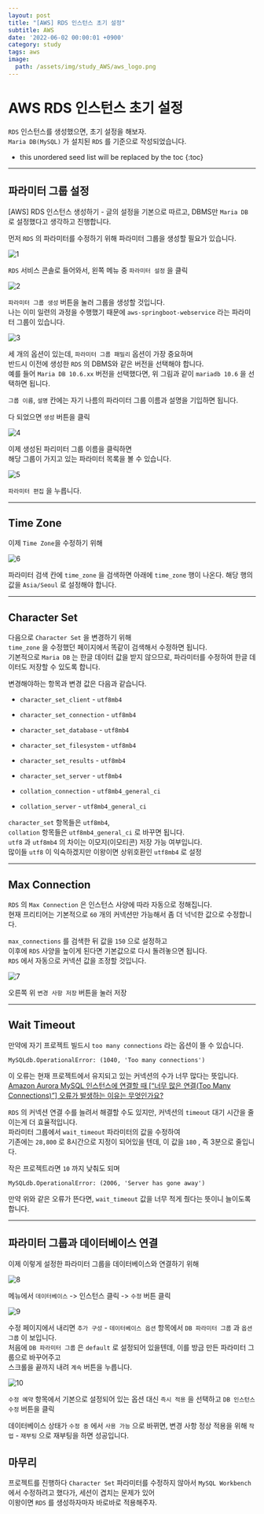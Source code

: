 ```yaml
---
layout: post
title: "[AWS] RDS 인스턴스 초기 설정"
subtitle: AWS
date: '2022-06-02 00:00:01 +0900'
category: study
tags: aws
image:
  path: /assets/img/study_AWS/aws_logo.png
---
```


# AWS RDS 인스턴스 초기 설정
`RDS` 인스턴스를 생성했으면, 초기 설정을 해보자. <br>
`Maria DB(MySQL)` 가 설치된 `RDS` 를 기준으로 작성되었습니다.

<!--more-->

* this unordered seed list will be replaced by the toc
{:toc}

<hr/>

## 파라미터 그룹 설정

[AWS] RDS 인스턴스 생성하기 - 글의 설정을 기본으로 따르고, DBMS만 `Maria DB` 로 설정했다고 생각하고 진행합니다.

먼저 `RDS` 의 파라미터를 수정하기 위해 파라미터 그룹을 생성할 필요가 있습니다.

![1](/assets/img/study_AWS/[AWS]_RDS_인스턴스_초기_설정/1.png)

`RDS` 서비스 콘솔로 들어와서, 왼쪽 메뉴 중 `파라미터 설정` 을 클릭

![2](/assets/img/study_AWS/[AWS]_RDS_인스턴스_초기_설정/2.png)

`파라미터 그룹 생성` 버튼을 눌러 그룹을 생성할 것입니다.<br>
나는 이미 일련의 과정을 수행했기 때문에 `aws-springboot-webservice` 라는 파라미터 그룹이 있습니다. <br>

![3](/assets/img/study_AWS/[AWS]_RDS_인스턴스_초기_설정/3.png)

세 개의 옵션이 있는데, `파라미터 그룹 패밀리` 옵션이 가장 중요하며 <br>
반드시 이전에 생성한 `RDS` 의 DBMS와 같은 버전을 선택해야 합니다. <br>
예를 들어 `Maria DB 10.6.xx` 버전을 선택했다면, 위 그림과 같이 `mariadb 10.6` 을 선택하면 됩니다.

`그룹 이름`, `설명` 칸에는 자기 나름의 파라미터 그룹 이름과 설명을 기입하면 됩니다.

다 되었으면 `생성` 버튼을 클릭

![4](/assets/img/study_AWS/[AWS]_RDS_인스턴스_초기_설정/4.png)

이제 생성된 파리미터 그룹 이름을 클릭하면 <br>
해당 그룹이 가지고 있는 파라미터 목록을 볼 수 있습니다.

![5](/assets/img/study_AWS/[AWS]_RDS_인스턴스_초기_설정/5.png)

`파라미터 편집` 을 누릅니다.

<hr/>

## Time Zone

이제 `Time Zone`을 수정하기 위해

![6](/assets/img/study_AWS/2022-11-21-[AWS]_RDS_인스턴스_초기_설정/6.png)

파라미터 검색 칸에 `time_zone` 을 검색하면 아래에 `time_zone` 행이 나온다.
해당 행의 값을 `Asia/Seoul` 로 설정해야 합니다.

<hr/>

## Character Set

다음으로 `Character Set` 을 변경하기 위해 <br>
`time_zone` 을 수정했던 페이지에서 똑같이 검색해서 수정하면 됩니다.<br>
기본적으로 `Maria DB` 는 한글 데이터 값을 받지 않으므로, 파라미터를 수정하여 한글 데이터도 저장할 수 있도록 합니다.<br>

변경해야하는 항목과 변경 값은 다음과 같습니다.

* `character_set_client` - `utf8mb4`
* `character_set_connection` - `utf8mb4`
* `character_set_database` - `utf8mb4`
* `character_set_filesystem` - `utf8mb4`
* `character_set_results` - `utf8mb4`
* `character_set_server` - `utf8mb4`

* `collation_connection` - `utf8mb4_general_ci`
* `collation_server` - `utf8mb4_general_ci`

`character_set` 항목들은 `utf8mb4`, <br>
`collation` 항목들은 `utf8mb4_general_ci` 로 바꾸면 됩니다. <br>
`utf8` 과 `utf8mb4` 의 차이는 이모지(이모티콘) 저장 가능 여부입니다.<br>
많이들 `utf8` 이 익숙하겠지만 이왕이면 상위호환인 `utf8mb4` 로 설정 <br>

<hr/>

## Max Connection

`RDS` 의 `Max Connection` 은 인스턴스 사양에 따라 자동으로 정해집니다.<br>
현재 프리티어는 기본적으로 `60` 개의 커넥션만 가능해서 좀 더 넉넉한 값으로 수정합니다. <br>

`max_connections` 를 검색한 뒤 값을 `150` 으로 설정하고 <br>
이후에 `RDS` 사양을 높이게 된다면 기본값으로 다시 돌려놓으면 됩니다.<br>
`RDS` 에서 자동으로 커넥션 값을 조정할 것입니다.<br>

![7](/assets/img/study_AWS/[AWS]_RDS_인스턴스_초기_설정/7.png)

오른쪽 위 `변경 사항 저장` 버튼을 눌러 저장

<hr/>

## Wait Timeout

만약에 자기 프로젝트 빌드시 `too many connections` 라는 옵션이 뜰 수 있습니다.<br>

```
MySQLdb.OperationalError: (1040, 'Too many connections')
```

이 오류는 현재 프로젝트에서 유지되고 있는 커넥션의 수가 너무 많다는 뜻입니다.<br>
[Amazon Aurora MySQL 인스턴스에 연결할 때 [“너무 많은 연결(Too Many Connections)”] 오류가 발생하는 이유는 무엇인가요?](https://aws.amazon.com/ko/premiumsupport/knowledge-center/aurora-mysql-max-connection-errors/)

`RDS` 의 커넥션 연결 수를 늘려서 해결할 수도 있지만, 커넥션의 `timeout` 대기 시간을 줄이는게 더 효율적입니다.<br>
파라미터 그룹에서 `wait_timeout` 파라미터의 값을 수정하여 <br>
기존에는 `28,800` 로 8시간으로 지정이 되어있을 텐데, 이 값을 `180` , 즉 3분으로 줄입니다. <br>

작은 프로젝트라면 `10` 까지 낮춰도 되며 <br>

```
MySQLdb.OperationalError: (2006, 'Server has gone away')
```

만약 위와 같은 오류가 뜬다면, `wait_timeout` 값을 너무 적게 줬다는 뜻이니 늘이도록 합니다.

<hr/>

## 파라미터 그룹과 데이터베이스 연결

이제 이렇게 설정한 파라미터 그룹을 데이터베이스와 연결하기 위해

![8](/assets/img/study_AWS/2022-11-21-[AWS]_RDS_인스턴스_초기_설정/8.png)

메뉴에서 `데이터베이스` -> 인스턴스 클릭 -> `수정` 버튼 클릭

![9](/assets/img/study_AWS/2022-11-21-[AWS]_RDS_인스턴스_초기_설정/9.png)

수정 페이지에서 내리면 `추가 구성` - `데이터베이스 옵션` 항목에서 `DB 파라미터 그룹` 과 `옵션 그룹` 이 보입니다.<br>
처음에 `DB 파라미터 그룹` 은 `default` 로 설정되어 있을텐데, 이를 방금 만든 파라미터 그룹으로 바꾸어주고 <br>
스크롤을 끝까지 내려 `계속` 버튼을 누릅니다.<br>

![10](/assets/img/study_AWS/2022-11-21-[AWS]_RDS_인스턴스_초기_설정/10.png)

`수정 예약` 항목에서 기본으로 설정되어 있는 옵션 대신 `즉시 적용` 을 선택하고 `DB 인스턴스 수정` 버튼을 클릭

데이터베이스 상태가 `수정 중` 에서 `사용 가능` 으로 바뀌면, 변경 사항 정상 적용을 위해 `작업` - `재부팅` 으로 재부팅을 하면 성공입니다.

## 마무리

프로젝트를 진행하다 `Character Set` 파라미터를 수정하지 않아서 `MySQL Workbench` 에서 수정하려고 했다가, 세션이 겹치는 문제가 있어 <br>
이왕이면 `RDS` 를 생성하자마자 바로바로 적용해주자. <br>